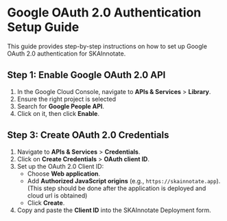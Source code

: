 # Google OAuth 2.0 Authentication Setup Guide

This guide provides step-by-step instructions on how to set up Google OAuth 2.0 authentication for SKAInnotate.

## Step 1: Enable Google OAuth 2.0 API

1. In the Google Cloud Console, navigate to **APIs & Services** > **Library**.
2. Ensure the right project is selected
3. Search for **Google People API**.
4. Click on it, then click **Enable**.

## Step 3: Create OAuth 2.0 Credentials

1. Navigate to **APIs & Services** > **Credentials**.
2. Click on **Create Credentials** > **OAuth client ID**.
3. Set up the OAuth 2.0 Client ID:
   - Choose **Web application**.
   - Add **Authorized JavaScript origins** (e.g., `https://skainnotate.app`). 
   (This step should be done after the application is deployed and cloud url is obtained)
   - Click **Create**.
4. Copy and paste the **Client ID** into the SKAInnotate Deployment form.